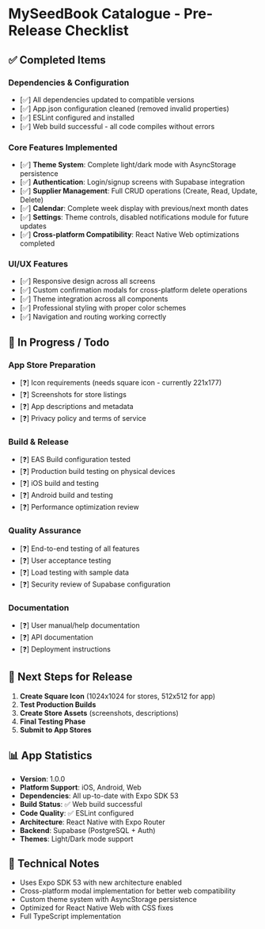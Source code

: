 # MySeedBook Catalogue - Pre-Release Checklist

## ✅ **Completed Items**

### Dependencies & Configuration
- [✅] All dependencies updated to compatible versions
- [✅] App.json configuration cleaned (removed invalid properties)
- [✅] ESLint configured and installed
- [✅] Web build successful - all code compiles without errors

### Core Features Implemented
- [✅] **Theme System**: Complete light/dark mode with AsyncStorage persistence
- [✅] **Authentication**: Login/signup screens with Supabase integration
- [✅] **Supplier Management**: Full CRUD operations (Create, Read, Update, Delete)
- [✅] **Calendar**: Complete week display with previous/next month dates
- [✅] **Settings**: Theme controls, disabled notifications module for future updates
- [✅] **Cross-platform Compatibility**: React Native Web optimizations completed

### UI/UX Features
- [✅] Responsive design across all screens
- [✅] Custom confirmation modals for cross-platform delete operations
- [✅] Theme integration across all components
- [✅] Professional styling with proper color schemes
- [✅] Navigation and routing working correctly

## 🔄 **In Progress / Todo**

### App Store Preparation
- [❓] Icon requirements (needs square icon - currently 221x177)
- [❓] Screenshots for store listings
- [❓] App descriptions and metadata
- [❓] Privacy policy and terms of service

### Build & Release
- [❓] EAS Build configuration tested
- [❓] Production build testing on physical devices
- [❓] iOS build and testing
- [❓] Android build and testing
- [❓] Performance optimization review

### Quality Assurance
- [❓] End-to-end testing of all features
- [❓] User acceptance testing
- [❓] Load testing with sample data
- [❓] Security review of Supabase configuration

### Documentation
- [❓] User manual/help documentation
- [❓] API documentation
- [❓] Deployment instructions

## 🚀 **Next Steps for Release**

1. **Create Square Icon** (1024x1024 for stores, 512x512 for app)
2. **Test Production Builds**
3. **Create Store Assets** (screenshots, descriptions)
4. **Final Testing Phase**
5. **Submit to App Stores**

## 📊 **App Statistics**
- **Version**: 1.0.0
- **Platform Support**: iOS, Android, Web
- **Dependencies**: All up-to-date with Expo SDK 53
- **Build Status**: ✅ Web build successful
- **Code Quality**: ✅ ESLint configured
- **Architecture**: React Native with Expo Router
- **Backend**: Supabase (PostgreSQL + Auth)
- **Themes**: Light/Dark mode support

## 🔧 **Technical Notes**
- Uses Expo SDK 53 with new architecture enabled
- Cross-platform modal implementation for better web compatibility
- Custom theme system with AsyncStorage persistence
- Optimized for React Native Web with CSS fixes
- Full TypeScript implementation
